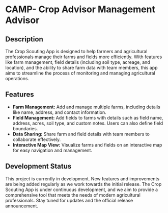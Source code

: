 # CAMP- Crop Advisor Management Advisor 

## Description

The Crop Scouting App is designed to help farmers and agricultural professionals manage their farms and fields more efficiently. With features like farm management, field details (including soil type, acreage, and location), and the ability to share farm data with team members, this app aims to streamline the process of monitoring and managing agricultural operations.

## Features

- **Farm Management:** Add and manage multiple farms, including details like name, address, and contact information.
- **Field Management:** Add fields to farms with details such as field name, address, acres, soil type, and custom notes. Users can also define field boundaries.
- **Data Sharing:** Share farm and field details with team members to collaborate effectively.
- **Interactive Map View:** Visualize farms and fields on an interactive map for easy navigation and management.

## Development Status

This project is currently in development. New features and improvements are being added regularly as we work towards the initial release. The Crop Scouting App is under continuous development, and we aim to provide a comprehensive tool that meets the needs of modern agricultural professionals. Stay tuned for updates and the official release announcement.

